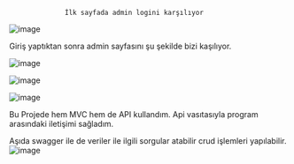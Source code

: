 
                  İlk sayfada admin logini karşılıyor
                     
![image](https://github.com/user-attachments/assets/65b79a85-1fa5-4de7-934c-afffbee766df)

 Giriş yaptıktan sonra admin sayfasını şu şekilde bizi kaşılıyor.

 ![image](https://github.com/user-attachments/assets/73ae5c86-ba1f-4025-bd5f-02ca72ac9cc3)

![image](https://github.com/user-attachments/assets/4b74e7c8-8332-4ffd-81d4-20acb5d88c6a)

![image](https://github.com/user-attachments/assets/3b3bdaca-05c9-494b-9925-23bb6cf51095)


 Bu Projede hem MVC hem de API kullandım. Api vasıtasıyla program arasındaki iletişimi sağladım. 

Aşıda swagger ile de veriler ile ilgili sorgular atabilir crud işlemleri yapılabilir. 
 ![image](https://github.com/user-attachments/assets/c593708b-7875-40e0-8711-cbbb8b7988fb)
